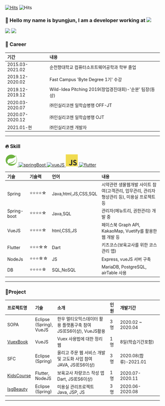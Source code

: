 [![Hits](https://hits.seeyoufarm.com/api/count/incr/badge.svg?url=https%3A%2F%2Fgithub.com%2F2ByungJun&count_bg=%2379C83D&title_bg=%23555555&icon=&icon_color=%23E7E7E7&title=hits&edge_flat=false)](https://hits.seeyoufarm.com)
![Hits](https://img.shields.io/github/followers/2ByungJun?label=Follow)

### 👋  Hello my name is byungjun, I am a developer working at <a href="https://insilicogen.com/"><img src="https://img.shields.io/badge/-insilicogen-green"/></a>

<a href="https://velog.io/@ieed0205"><img src="https://img.shields.io/badge/Tech%20Blog-11B48A?style=flat-square&logo=Vimeo&logoColor=white&link=https://velog.io/@ieed0205"/></a>
<a href="mailto:qudwns1243@gamil.com"><img src="https://img.shields.io/badge/Gmail-d14836?style=flat-square&logo=Gmail&logoColor=white&link=mailto:qudwns1243@gamil.com"/></a>

### 💎 Career
| 기간 | 내용 |
|:--------|:--------|
| 2015.03-2021.02 | 순천향대학교 컴퓨터소프트웨어공학과 학부 졸업|
| 2019.12-2020.02 | Fast Campus 'Byte Degree 1기' 수강|
| 2019.12-2019.12 | Wild-Idea Pitching 2019(창업경진대회)-'순분' 팀장(동상)|
| 2020.03-2020.07 | ㈜인실리코젠 일학습병행 OFF-JT|
| 2020.07-2020.12 | ㈜인실리코젠 일학습병행 OJT|
| 2021.01-현      | ㈜인실리코젠 개발자|
___

### 🔥 Skill
<a href="https://velog.io/@ieed0205/series/Java" target="_blank">
  <img src="https://raw.githubusercontent.com/github/explore/80688e429a7d4ef2fca1e82350fe8e3517d3494d/topics/spring-boot/spring-boot.png" alt="spring" width="40" height="40" />
</a>
<a href="https://velog.io/@ieed0205/series/Spring-boot" target="_blank">
  <img src="https://images.velog.io/images/ieed0205/post/9a803608-8102-4a41-9c31-128db91a4387/11.png" alt="springBoot" width="50" height="50" />
</a>
<a href="https://velog.io/@ieed0205/series/Vue" target="_blank">
  <img src="https://camo.githubusercontent.com/c8f91d18976e27123643a926a2588b8d931a0292fd0b6532c3155379e8591629/68747470733a2f2f7675656a732e6f72672f696d616765732f6c6f676f2e706e67" alt="vueJS" width="40" height="40"/>
</a>
<a href="https://velog.io/@ieed0205/series/JS" target="_blank">
  <img src="https://raw.githubusercontent.com/devicons/devicon/master/icons/javascript/javascript-original.svg" alt="javascript" width="40" height="40"/> 
</a>
<a href="https://velog.io/@ieed0205/series/Flutter-%EC%95%8C%EA%B3%A0-%EB%B0%B0%EC%9A%B0%EC%9E%90" target="_blank"> 
  <img src="https://www.vectorlogo.zone/logos/flutterio/flutterio-icon.svg" alt="flutter" width="40" height="40"/> 
</a>


| **기술** | **기술력** | **언어** | **내용** |
|:--------|:------------|:--------|:--------|
| Spring |⭐⭐⭐⭐☆|Java,html,JS,CSS,SQL| 시약관련 생물웹개발 사이트 참여(고객관리, 업무관리, 관리자 형상관리 등), 미용실 프로젝트 등 |
| Spring-boot |⭐⭐⭐⭐☆|Java,SQL| 관리자(메뉴트리, 권한관리) 개발 중 |
| VueJS|⭐⭐⭐⭐☆|html,CSS,JS| 페이스북 Graph API, KakaoMap, Vuetify를 활용한 웹 개발 등 |
| Flutter |⭐⭐⭐☆☆|Dart| 키즈코스(보육교사를 위한 코스관리 앱) |
| NodeJs |⭐⭐⭐☆☆|JS| Express, vueJS 서버 구축 |
| DB |⭐⭐⭐⭐☆|SQL,NoSQL| MariaDB, PostgreSQL, airTable 사용|
___

### 🌈Project

| 프로젝트명 | 기술 | 소개 | 인원 | 개발기간 |
|:--------|:--------|:--------|:--------|:--------|
| SOPA | Eclipse<br>(Spring),<br>VueJS | 한우 멀티오믹스데이터 활용 플랫폼구축 참여<br>JS(ES6이상), VueJS활용 | 3명 | 2020.02 ~ 2020.04 |
| [VuexBook](https://github.com/2ByungJun/VueJs_VuexBook) | VueJS | Vuex 사용법에 대한 정리 웹 | 1명 | 8일(학습기간포함) |
| SFC | Eclipse<br>(Spring) | 올리고 주문 웹 서비스 개발 및 고도화 사업 참여<br>JAVA, JS(ES6이상) | 3명 | 2020.08(합류)-2021.01 |
| [KidsCourse](https://github.com/2ByungJun/Flutter_KidsCourse) | Flutter,<br>NodeJS | 보육교사 차량코스 작성 앱<br>Dart,  JS(ES6이상) | 1명 | 2020.07-2020.11 |
| [IsgBeauty](https://github.com/2ByungJun/Java_IsgBeauty) | Eclipse<br>(Spring) | 미용실 관리프로젝트<br>Java, JSP, JS | 3명 | 2020.06-2020.08 |
___




